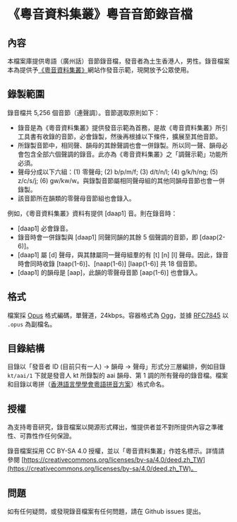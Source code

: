 《粵音資料集叢》粵音音節錄音檔
=========================

## 內容

本檔案庫提供粵語（廣州話）音節錄音檔，發音者為土生香港人，男性。錄音檔案本為提供予[《粵音資料集叢》](https://jyut.net/)網站作發音示範，現開放予公眾使用。

## 錄製範圍

錄音檔共 5,256 個音節（連聲調）。音節選取原則如下：

- 錄音是為《粵音資料集叢》提供發音示範為首務，是故《粵音資料集叢》所引工具書有收錄的音節，必會錄製，然後再根據以下條件，擴展至其他音節。
- 所錄製音節中，相同聲、韻母的其餘聲調也會一併錄製。所以同一聲、韻母必會包含全部六個聲調的錄音。此亦為《粵音資料集叢》之「調聲示範」功能所必須。
- 聲母分成以下六組：(1) 零聲母; (2) b/p/m/f; (3) d/t/n/l; (4) g/k/h/ng; (5) z/c/s/j; (6) gw/kw/w。與錄製音節屬相同聲母組的其他同韻母音節也會一併錄製。
- 該音節所在韻類的零聲母音節組也會錄入。

例如，《粵音資料集叢》資料有提供 [daap1] 音。則在錄音時：
- [daap1] 必會錄音。
- 錄音時會一併錄製與 [daap1] 同聲同韻的其餘 5 個聲調的音節，即 [daap(2-6)]。
- [daap1] 屬 [d] 聲母，與其隸屬同一聲母組羣的有 [t] [n] [l] 聲母。因此，錄音時會同時收錄 [taap(1-6)]、[naap(1-6)] [laap(1-6)] 共 18 個音節。
- [daap1] 的韻母是 [aap]，此韻的零聲母音節 [aap(1-6)] 也會錄入。

## 格式

檔案採 [Opus](https://opus-codec.org/) 格式編碼，單聲道，24kbps。容器格式為 [Ogg](https://wiki.xiph.org/Ogg)，並據 [RFC7845](https://datatracker.ietf.org/doc/html/rfc7845#section-9) 以 `.opus` 為副檔名。

## 目錄結構

目錄以「發音者 ID (目前只有一人) → 韻母 → 聲母」形式分三層編排，例如目錄 `kt/aai/1` 下就是發音人 kt 所錄製的 aai 韻母、第 1 調的所有聲母的錄音檔。檔案和目錄以粵拼（[香港語言學學會粵語拼音方案](https://lshk.org/jyutping-scheme/)）格式命名。

## 授權

為支持粵音研究，錄音檔案以開源形式釋出，惟提供者並不對所提供內容之準確性、可靠性作任何保證。

錄音檔案採用 CC BY-SA 4.0 授權，並以「粵音資料集叢」作姓名標示。詳情請參閱 [https://creativecommons.org/licenses/by-sa/4.0/deed.zh_TW](https://creativecommons.org/licenses/by-sa/4.0/deed.zh_TW)。

## 問題

如有任何疑問，或發現錄音檔案有任何問題，請在 Github issues 提出。